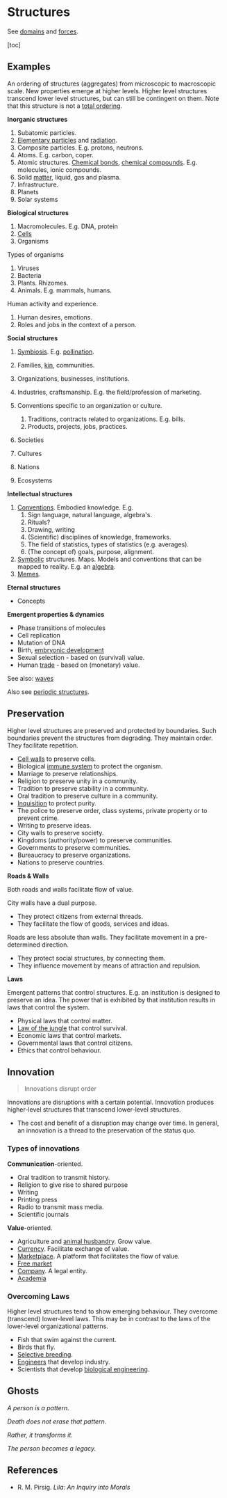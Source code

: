 # Structures

See [domains](domains.md) and [forces](forces.md).

[toc]

## Examples

An ordering of structures (aggregates) from microscopic to macroscopic scale. New properties emerge at higher levels. Higher level structures transcend lower level structures, but can still be contingent on them. Note that this structure is not a [total ordering](https://en.wikipedia.org/wiki/Total_order).



**Inorganic structures**

1. Subatomic particles.
2. [Elementary particles](https://en.wikipedia.org/wiki/Elementary_particle) and [radiation](https://en.wikipedia.org/wiki/Electromagnetic_radiation).
3. Composite particles. E.g. protons, neutrons.
4. Atoms. E.g. carbon, coper.
5. Atomic structures. [Chemical bonds](https://en.wikipedia.org/wiki/Chemical_bond), [chemical compounds](https://en.wikipedia.org/wiki/Chemical_compound). E.g. molecules, ionic compounds.
6. Solid [matter](https://en.wikipedia.org/wiki/State_of_matter), liquid, gas and plasma.
7. Infrastructure.
8. Planets
9. Solar systems



**Biological structures**

1. Macromolecules. E.g. DNA, protein
2. [Cells](https://en.wikipedia.org/wiki/Cell_(biology))
3. Organisms

Types of organisms

1. Viruses
2. Bacteria
3. Plants. Rhizomes.
4. Animals. E.g. mammals, humans.

Human activity and experience. 

1. Human desires, emotions.
2. Roles and jobs in the context of a person.



**Social structures**

1. [Symbiosis](https://en.wikipedia.org/wiki/Symbiosis). E.g. [pollination](https://en.wikipedia.org/wiki/Pollination).
2. Families, [kin](https://en.wikipedia.org/wiki/Kinship), communities.
3. Organizations, businesses, institutions.
4. Industries, craftsmanship. E.g. the field/profession of marketing.
5. Conventions specific to an organization or culture.
   1. Traditions, contracts related to organizations. E.g. bills.
   2. Products, projects, jobs, practices.

6. Societies
7. Cultures
8. Nations
9. Ecosystems



**Intellectual structures**

1. [Conventions](https://en.wikipedia.org/wiki/Convention_(norm)). Embodied knowledge. E.g.
    1. Sign language, natural language, algebra's.
    2. Rituals?
    3. Drawing, writing
    4. (Scientific) disciplines of knowledge, frameworks.
    5. The field of statistics, types of statistics (e.g. averages).
    6. (The concept of) goals, purpose, alignment.
2. [Symbolic](https://en.wikipedia.org/wiki/Symbol) structures. Maps. Models and conventions that can be mapped to reality. E.g. an [algebra](https://en.wikipedia.org/wiki/Algebra).
3. [Memes](https://en.wikipedia.org/wiki/Meme).



**Eternal structures**

- Concepts



**Emergent properties & dynamics**

- Phase transitions of molecules
- Cell replication
- Mutation of DNA
- Birth, [embryonic development](https://en.wikipedia.org/wiki/Animal_embryonic_development)
- Sexual selection - based on (survival) value.
- Human [trade](https://en.wikipedia.org/wiki/Trade) - based on (monetary) value.



See also: [waves](../math/waves.md#Real%20world%20systems)

Also see [periodic structures](periodic-structures.md).



## Preservation

Higher level structures are preserved and protected by boundaries. Such boundaries prevent the structures from degrading. They maintain order. They facilitate repetition.

- [Cell walls](https://en.wikipedia.org/wiki/Cell_wall) to preserve cells.
- Biological [immune system](https://en.wikipedia.org/wiki/Immune_system) to protect the organism.
- Marriage to preserve relationships.
- Religion to preserve unity in a community.
- Tradition to preserve stability in a community.
- Oral tradition to preserve culture in a community.
- [Inquisition](https://en.wikipedia.org/wiki/Inquisition) to protect purity.
- The police to preserve order, class systems, private property or to prevent crime.
- Writing to preserve ideas.
- City walls to preserve society.
- Kingdoms (authority/power) to preserve communities.
- Governments to preserve communities.
- Bureaucracy to preserve organizations.
- Nations to preserve countries.



**Roads & Walls**

Both roads and walls facilitate flow of value.



City walls have a dual purpose.

- They protect citizens from external threads.
- They facilitate the flow of goods, services and ideas.



Roads are less absolute than walls. They facilitate movement in a pre-determined direction.

- They protect social structures, by connecting them.
- They influence movement by means of attraction and repulsion.



**Laws**

Emergent patterns that control structures. E.g. an institution is designed to preserve an idea. The power that is exhibited by that institution results in laws that control the system.

- Physical laws that control matter.
- [Law of the jungle](https://en.wikipedia.org/wiki/Law_of_the_jungle) that control survival.
- Economic laws that control markets.
- Governmental laws that control citizens.
- Ethics that control behaviour.



## Innovation

> Innovations disrupt order

Innovations are disruptions with a certain potential. Innovation produces higher-level structures that transcend lower-level structures.

- The cost and benefit of a disruption may change over time. In general, an innovation is a thread to the preservation of the status quo.



### Types of innovations

**Communication**-oriented.

- Oral tradition to transmit history.
- Religion to give rise to shared purpose
- Writing
- Printing press
- Radio to transmit mass media.
- Scientific journals

**Value**-oriented.

- Agriculture and [animal husbandry](https://en.wikipedia.org/wiki/Animal_husbandry). Grow value.
- [Currency](https://en.wikipedia.org/wiki/Currency). Facilitate exchange of value.
- [Marketplace](https://en.wikipedia.org/wiki/Marketplace). A platform that facilitates the flow of value.
- [Free market](https://en.wikipedia.org/wiki/Free_market)
- [Company](https://en.wikipedia.org/wiki/Company). A legal entity.
- [Academia](https://en.wikipedia.org/wiki/Academy)



### Overcoming Laws

Higher level structures tend to show emerging behaviour. They overcome (transcend) lower-level laws. This may be in contrast to the laws of the lower-level organizational patterns.

- Fish that swim against the current.
- Birds that fly.
- [Selective breeding](https://en.wikipedia.org/wiki/Selective_breeding).
- [Engineers](https://en.wikipedia.org/wiki/Engineering) that develop industry.
- Scientists that develop [biological engineering](https://en.wikipedia.org/wiki/Biological_engineering).



## Ghosts

*A person is a pattern.*

*Death does not erase that pattern.*

*Rather, it transforms it.*

*The person becomes a legacy.*



## References

- R. M. Pirsig. *Lila: An Inquiry into Morals*